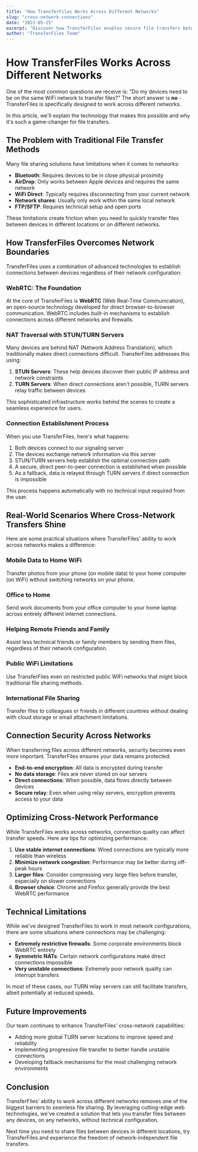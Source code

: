 ```yaml
---
title: "How TransferFiles Works Across Different Networks"
slug: "cross-network-connections"
date: "2023-05-25"
excerpt: "Discover how TransferFiles enables secure file transfers between devices on different networks, eliminating the need for shared WiFi."
author: "TransferFiles Team"
---
```


# How TransferFiles Works Across Different Networks

One of the most common questions we receive is: "Do my devices need to be on the same WiFi network to transfer files?" The short answer is **no** - TransferFiles is specifically designed to work across different networks.

In this article, we'll explain the technology that makes this possible and why it's such a game-changer for file transfers.

## The Problem with Traditional File Transfer Methods

Many file sharing solutions have limitations when it comes to networks:

- **Bluetooth**: Requires devices to be in close physical proximity
- **AirDrop**: Only works between Apple devices and requires the same network
- **WiFi Direct**: Typically requires disconnecting from your current network
- **Network shares**: Usually only work within the same local network
- **FTP/SFTP**: Requires technical setup and open ports

These limitations create friction when you need to quickly transfer files between devices in different locations or on different networks.

## How TransferFiles Overcomes Network Boundaries

TransferFiles uses a combination of advanced technologies to establish connections between devices regardless of their network configuration:

### WebRTC: The Foundation

At the core of TransferFiles is **WebRTC** (Web Real-Time Communication), an open-source technology developed for direct browser-to-browser communication. WebRTC includes built-in mechanisms to establish connections across different networks and firewalls.

### NAT Traversal with STUN/TURN Servers

Many devices are behind NAT (Network Address Translation), which traditionally makes direct connections difficult. TransferFiles addresses this using:

1. **STUN Servers**: These help devices discover their public IP address and network constraints
2. **TURN Servers**: When direct connections aren't possible, TURN servers relay traffic between devices

This sophisticated infrastructure works behind the scenes to create a seamless experience for users.

### Connection Establishment Process

When you use TransferFiles, here's what happens:

1. Both devices connect to our signaling server
2. The devices exchange network information via this server
3. STUN/TURN servers help establish the optimal connection path
4. A secure, direct peer-to-peer connection is established when possible
5. As a fallback, data is relayed through TURN servers if direct connection is impossible

This process happens automatically with no technical input required from the user.

## Real-World Scenarios Where Cross-Network Transfers Shine

Here are some practical situations where TransferFiles' ability to work across networks makes a difference:

### Mobile Data to Home WiFi

Transfer photos from your phone (on mobile data) to your home computer (on WiFi) without switching networks on your phone.

### Office to Home

Send work documents from your office computer to your home laptop across entirely different internet connections.

### Helping Remote Friends and Family

Assist less technical friends or family members by sending them files, regardless of their network configuration.

### Public WiFi Limitations

Use TransferFiles even on restricted public WiFi networks that might block traditional file sharing methods.

### International File Sharing

Transfer files to colleagues or friends in different countries without dealing with cloud storage or email attachment limitations.

## Connection Security Across Networks

When transferring files across different networks, security becomes even more important. TransferFiles ensures your data remains protected:

- **End-to-end encryption**: All data is encrypted during transfer
- **No data storage**: Files are never stored on our servers
- **Direct connections**: When possible, data flows directly between devices
- **Secure relay**: Even when using relay servers, encryption prevents access to your data

## Optimizing Cross-Network Performance

While TransferFiles works across networks, connection quality can affect transfer speeds. Here are tips for optimizing performance:

1. **Use stable internet connections**: Wired connections are typically more reliable than wireless
2. **Minimize network congestion**: Performance may be better during off-peak hours
3. **Larger files**: Consider compressing very large files before transfer, especially on slower connections
4. **Browser choice**: Chrome and Firefox generally provide the best WebRTC performance

## Technical Limitations

While we've designed TransferFiles to work in most network configurations, there are some situations where connections may be challenging:

- **Extremely restrictive firewalls**: Some corporate environments block WebRTC entirely
- **Symmetric NATs**: Certain network configurations make direct connections impossible
- **Very unstable connections**: Extremely poor network quality can interrupt transfers

In most of these cases, our TURN relay servers can still facilitate transfers, albeit potentially at reduced speeds.

## Future Improvements

Our team continues to enhance TransferFiles' cross-network capabilities:

- Adding more global TURN server locations to improve speed and reliability
- Implementing progressive file transfer to better handle unstable connections
- Developing fallback mechanisms for the most challenging network environments

## Conclusion

TransferFiles' ability to work across different networks removes one of the biggest barriers to seamless file sharing. By leveraging cutting-edge web technologies, we've created a solution that lets you transfer files between any devices, on any networks, without technical configuration.

Next time you need to share files between devices in different locations, try TransferFiles and experience the freedom of network-independent file transfers. 